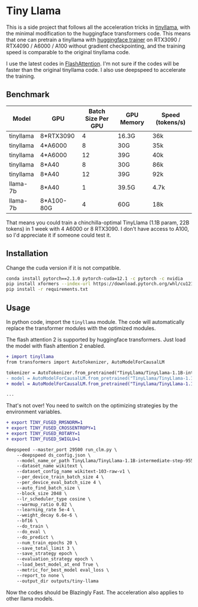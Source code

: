 # Tiny Llama

This is a side project that follows all the acceleration tricks in [tinyllama](https://github.com/jzhang38/TinyLlama), with the minimal modification to the huggingface transformers code. This means that one can pretrain a tinyllama with [huggingface trainer](https://github.com/huggingface/transformers/blob/main/examples/pytorch/language-modeling/run_clm.py) on RTX3090 / RTX4090 / A6000 / A100 without gradient checkpointing, and the training speed is comparable to the original tinyllama code.

I use the latest codes in [FlashAttention](https://github.com/Dao-AILab/flash-attention/). I'm not sure if the codes will be faster than the original tinyllama code. I also use deepspeed to accelerate the training.

## Benchmark

| Model     | GPU        | Batch Size Per GPU | GPU Memory | Speed (tokens/s) |
| --------- | ---------- | ------------------ | ---------- | ---------------- |
| tinyllama | 8*RTX3090  | 4                  | 16.3G      | 36k              |
| tinyllama | 4*A6000    | 8                  | 30G        | 35k              |
| tinyllama | 4*A6000    | 12                 | 39G        | 40k              |
| tinyllama | 8*A40      | 8                  | 30G        | 86k              |
| tinyllama | 8*A40      | 12                 | 39G        | 92k              |
| llama-7b  | 8*A40      | 1                  | 39.5G      | 4.7k             |
| llama-7b  | 8*A100-80G | 4                  | 60G        | 18k              |

That means you could train a chinchilla-optimal TinyLlama (1.1B param, 22B tokens) in 1 week with 4 A6000 or 8 RTX3090. I don't have access to A100, so I'd appreciate it if someone could test it.

## Installation

Change the cuda version if it is not compatible.

```sh
conda install pytorch==2.1.0 pytorch-cuda=12.1 -c pytorch -c nvidia
pip install xformers --index-url https://download.pytorch.org/whl/cu121
pip install -r requirements.txt
```

## Usage

In python code, import the `tinyllama` module. The code will automatically replace the transformer modules with the optimized modules.

The flash attention 2 is supported by huggingface transformers. Just load the model with flash attention 2 enabled.

```diff
+ import tinyllama
from transformers import AutoTokenizer, AutoModelForCausalLM

tokenizer = AutoTokenizer.from_pretrained("TinyLlama/TinyLlama-1.1B-intermediate-step-955k-token-2T")
- model = AutoModelForCausalLM.from_pretrained("TinyLlama/TinyLlama-1.1B-intermediate-step-955k-token-2T")
+ model = AutoModelForCausalLM.from_pretrained("TinyLlama/TinyLlama-1.1B-intermediate-step-955k-token-2T", use_flash_attention_2=True)

...
```

That's not over! You need to switch on the optimizing strategies by the environment variables. 

```diff
+ export TINY_FUSED_RMSNORM=1
+ export TINY_FUSED_CROSSENTROPY=1
+ export TINY_FUSED_ROTARY=1
+ export TINY_FUSED_SWIGLU=1

deepspeed --master_port 29500 run_clm.py \
    --deepspeed ds_config.json \
    --model_name_or_path TinyLlama/TinyLlama-1.1B-intermediate-step-955k-token-2T \
    --dataset_name wikitext \
    --dataset_config_name wikitext-103-raw-v1 \
    --per_device_train_batch_size 4 \
    --per_device_eval_batch_size 4 \
    --auto_find_batch_size \
    --block_size 2048 \
    --lr_scheduler_type cosine \
    --warmup_ratio 0.02 \
    --learning_rate 5e-4 \
    --weight_decay 6.6e-6 \
    --bf16 \
    --do_train \
    --do_eval \
    --do_predict \
    --num_train_epochs 20 \
    --save_total_limit 3 \
    --save_strategy epoch \
    --evaluation_strategy epoch \
    --load_best_model_at_end True \
    --metric_for_best_model eval_loss \
    --report_to none \
    --output_dir outputs/tiny-llama
```

Now the codes should be Blazingly Fast. The acceleration also applies to other llama models.


